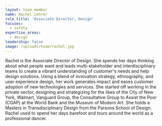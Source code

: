 ```yaml
---
layout: team_member
name: Rachel Lehrer
role_title: 'Associate Director, Design'
focuses:
  - safety
expertise_areas:
  - design
leadership: false
image: /uploads/team/rachel.jpg
---
```


Rachel is the Associate Director of Design. She spends her days thinking about what people want and leads multi-stakeholder and interdisciplinary teams to create a vibrant understanding of customer's needs and help design solutions. Using a blend of innovation strategy, ethnography, and user experience design, her work generates impact and eases customer adoption of new technologies and services. She started off working in the private sector, designing and strategizing for the likes of the City of New York, Walmart, Vanguard Group, the Consultative Group to Assist the Poor (CGAP) at the World Bank and the Museum of Modern Art. She holds a Masters in Transdisciplinary Design from the Parsons School of Design. Rachel used to spend her days barefoot and tours around the world as a professional dancer.